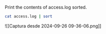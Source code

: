 Print the contents of access.log sorted.

```bash
cat access.log | sort
```

![[Captura desde 2024-09-26 09-36-06.png]]